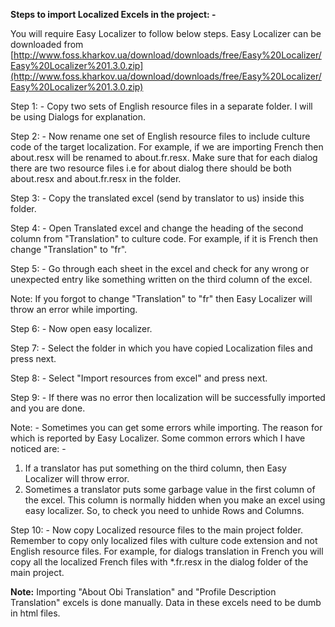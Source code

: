**Steps to import Localized Excels in the project: -**

You will require Easy Localizer to follow below steps. Easy Localizer can be downloaded from [http://www.foss.kharkov.ua/download/downloads/free/Easy%20Localizer/Easy%20Localizer%201.3.0.zip](http://www.foss.kharkov.ua/download/downloads/free/Easy%20Localizer/Easy%20Localizer%201.3.0.zip)

Step 1: - Copy two sets of English resource files in a separate folder. I will be using Dialogs for explanation.

Step 2: - Now rename one set of English resource files to include culture code of the target localization. For example, if we are importing French then about.resx will be renamed to about.fr.resx. Make sure that for each dialog there are two resource files i.e for about dialog there should be both about.resx and about.fr.resx in the folder.

Step 3: - Copy the translated excel (send by translator to us) inside this folder.

Step 4: - Open Translated excel and change the heading of the second column from &quot;Translation&quot; to culture code. For example, if it is French then change &quot;Translation&quot; to &quot;fr&quot;.

Step 5: - Go through each sheet in the excel and check for any wrong or unexpected entry like something written on the third column of the excel.

Note: If you forgot to change &quot;Translation&quot; to &quot;fr&quot; then Easy Localizer will throw an error while importing.

Step 6: - Now open easy localizer.

Step 7: - Select the folder in which you have copied Localization files and press next.

Step 8: - Select &quot;Import resources from excel&quot; and press next.

Step 9: - If there was no error then localization will be successfully imported and you are done.

Note: - Sometimes you can get some errors while importing. The reason for which is reported by Easy Localizer. Some common errors which I have noticed are: -

1. If a translator has put something on the third column, then Easy Localizer will throw error.
2. Sometimes a translator puts some garbage value in the first column of the excel. This column is normally hidden when you make an excel using easy localizer. So, to check you need to unhide Rows and Columns.

Step 10: - Now copy Localized resource files to the main project folder. Remember to copy only localized files with culture code extension and not English resource files. For example, for dialogs translation in French you will copy all the localized French files with \*.fr.resx in the dialog folder of the main project.

**Note:** Importing &quot;About Obi Translation&quot; and &quot;Profile Description Translation&quot; excels is done manually. Data in these excels need to be dumb in html files.